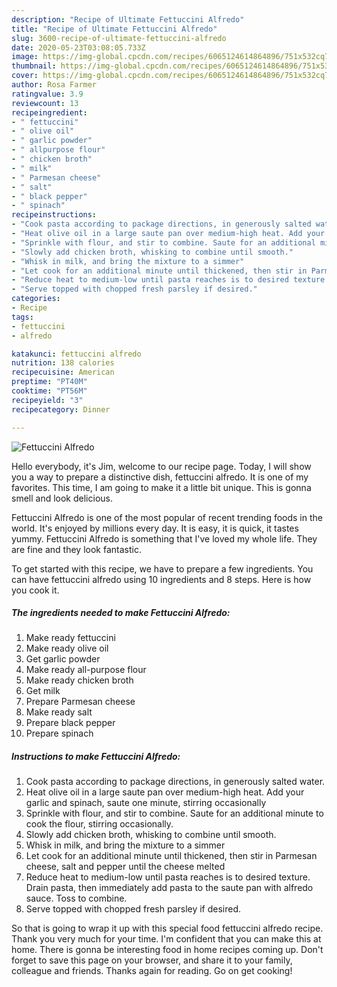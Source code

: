 ```yaml
---
description: "Recipe of Ultimate Fettuccini Alfredo"
title: "Recipe of Ultimate Fettuccini Alfredo"
slug: 3600-recipe-of-ultimate-fettuccini-alfredo
date: 2020-05-23T03:08:05.733Z
image: https://img-global.cpcdn.com/recipes/6065124614864896/751x532cq70/fettuccini-alfredo-recipe-main-photo.jpg
thumbnail: https://img-global.cpcdn.com/recipes/6065124614864896/751x532cq70/fettuccini-alfredo-recipe-main-photo.jpg
cover: https://img-global.cpcdn.com/recipes/6065124614864896/751x532cq70/fettuccini-alfredo-recipe-main-photo.jpg
author: Rosa Farmer
ratingvalue: 3.9
reviewcount: 13
recipeingredient:
- " fettuccini"
- " olive oil"
- " garlic powder"
- " allpurpose flour"
- " chicken broth"
- " milk"
- " Parmesan cheese"
- " salt"
- " black pepper"
- " spinach"
recipeinstructions:
- "Cook pasta according to package directions, in generously salted water."
- "Heat olive oil in a large saute pan over medium-high heat. Add your garlic and spinach, saute one minute, stirring occasionally"
- "Sprinkle with flour, and stir to combine. Saute for an additional minute to cook the flour, stirring occasionally."
- "Slowly add chicken broth, whisking to combine until smooth."
- "Whisk in milk, and bring the mixture to a simmer"
- "Let cook for an additional minute until thickened, then stir in Parmesan cheese, salt and pepper until the cheese melted"
- "Reduce heat to medium-low until pasta reaches is to desired texture. Drain pasta, then immediately add pasta to the saute pan with alfredo sauce. Toss to combine."
- "Serve topped with chopped fresh parsley if desired."
categories:
- Recipe
tags:
- fettuccini
- alfredo

katakunci: fettuccini alfredo 
nutrition: 138 calories
recipecuisine: American
preptime: "PT40M"
cooktime: "PT56M"
recipeyield: "3"
recipecategory: Dinner

---
```



![Fettuccini Alfredo](https://img-global.cpcdn.com/recipes/6065124614864896/751x532cq70/fettuccini-alfredo-recipe-main-photo.jpg)

Hello everybody, it's Jim, welcome to our recipe page. Today, I will show you a way to prepare a distinctive dish, fettuccini alfredo. It is one of my favorites. This time, I am going to make it a little bit unique. This is gonna smell and look delicious.

Fettuccini Alfredo is one of the most popular of recent trending foods in the world. It's enjoyed by millions every day. It is easy, it is quick, it tastes yummy. Fettuccini Alfredo is something that I've loved my whole life. They are fine and they look fantastic.




To get started with this recipe, we have to prepare a few ingredients. You can have fettuccini alfredo using 10 ingredients and 8 steps. Here is how you cook it.

<!--inarticleads1-->

##### The ingredients needed to make Fettuccini Alfredo:

1. Make ready  fettuccini
1. Make ready  olive oil
1. Get  garlic powder
1. Make ready  all-purpose flour
1. Make ready  chicken broth
1. Get  milk
1. Prepare  Parmesan cheese
1. Make ready  salt
1. Prepare  black pepper
1. Prepare  spinach




<!--inarticleads2-->

##### Instructions to make Fettuccini Alfredo:

1. Cook pasta according to package directions, in generously salted water.
1. Heat olive oil in a large saute pan over medium-high heat. Add your garlic and spinach, saute one minute, stirring occasionally
1. Sprinkle with flour, and stir to combine. Saute for an additional minute to cook the flour, stirring occasionally.
1. Slowly add chicken broth, whisking to combine until smooth.
1. Whisk in milk, and bring the mixture to a simmer
1. Let cook for an additional minute until thickened, then stir in Parmesan cheese, salt and pepper until the cheese melted
1. Reduce heat to medium-low until pasta reaches is to desired texture. Drain pasta, then immediately add pasta to the saute pan with alfredo sauce. Toss to combine.
1. Serve topped with chopped fresh parsley if desired.




So that is going to wrap it up with this special food fettuccini alfredo recipe. Thank you very much for your time. I'm confident that you can make this at home. There is gonna be interesting food in home recipes coming up. Don't forget to save this page on your browser, and share it to your family, colleague and friends. Thanks again for reading. Go on get cooking!
